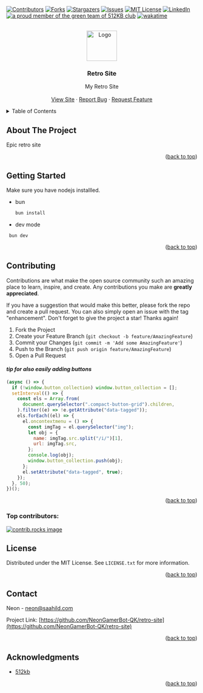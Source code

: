 <!-- INSERTED BY ZEON! -->

<!-- Improved compatibility of back to top link: See: https://github.com/othneildrew/Best-README-Template/pull/73 -->

<a id="readme-top"></a>

<!--
*** Thanks for checking out the Best-README-Template. If you have a suggestion
*** that would make this better, please fork the repo and create a pull request
*** or simply open an issue with the tag "enhancement".
*** Don't forget to give the project a star!
*** Thanks again! Now go create something AMAZING! :D
-->

<!-- PROJECT SHIELDS -->
<!--
*** I'm using markdown "reference style" links for readability.
*** Reference links are enclosed in brackets [ ] instead of parentheses ( ).
*** See the bottom of this document for the declaration of the reference variables
*** for contributors-url, forks-url, etc. This is an optional, concise syntax you may use.
*** https://www.markdownguide.org/basic-syntax/#reference-style-links
-->

[![Contributors][contributors-shield]][contributors-url]
[![Forks][forks-shield]][forks-url]
[![Stargazers][stars-shield]][stars-url]
[![Issues][issues-shield]][issues-url]
[![MIT License][license-shield]][license-url]
[![LinkedIn][linkedin-shield]][linkedin-url]
<a href="https://512kb.club"><img src="https://512kb.club/assets/images/orange-team.svg"
               alt="a proud member of the green team of 512KB club" /></a>
[![wakatime](https://wakatime.com/badge/user/018eed1d-6093-4f51-9fca-7863b7a1ac97/project/89c4bc50-59c0-405b-9374-6d9cce1cd478.svg)](https://wakatime.com/badge/user/018eed1d-6093-4f51-9fca-7863b7a1ac97/project/89c4bc50-59c0-405b-9374-6d9cce1cd478)

<!-- PROJECT LOGO -->
<br />
<div align="center">
  <a href="https://github.com/NeonGamerBot-QK/retro-site">
    <img src="images/logo.png" alt="Logo" width="80" height="80">
  </a>

<h3 align="center">Retro Site</h3>

  <p align="center">
    My Retro Site
    <br />
    <br />
    <a href="https://saahild.com/retro">View Site</a>
    ·
    <a href="https://github.com/NeonGamerBot-QK/retro-site/issues/new?labels=bug&template=bug-report---.md">Report Bug</a>
    ·
    <a href="https://github.com/NeonGamerBot-QK/retro-site/issues/new?labels=enhancement&template=feature-request---.md">Request Feature</a>
  </p>
</div>

<!-- TABLE OF CONTENTS -->
<details>
  <summary>Table of Contents</summary>
  <ol>
    <li>
      <a href="#about-the-project">About The Project</a>
      <ul>
        <li><a href="#built-with">Built With</a></li>
      </ul>
    </li>
    <li>
      <a href="#getting-started">Getting Started</a>
      <ul>
        <li><a href="#prerequisites">Prerequisites</a></li>
      </ul>
    </li>
    <li><a href="#contributing">Contributing</a></li>
    <li><a href="#license">License</a></li>
    <li><a href="#contact">Contact</a></li>
    <li><a href="#acknowledgments">Acknowledgments</a></li>
  </ol>
</details>

<!-- ABOUT THE PROJECT -->

## About The Project

<!-- [![Product Name Screen Shot][product-screenshot]](https://example.com) -->

Epic retro site

<p align="right">(<a href="#readme-top">back to top</a>)</p>
<!-- GETTING STARTED -->

## Getting Started

Make sure you have nodejs installled.

- bun
  ```sh
  bun install
  ```
- dev mode

```
 bun dev

```

<p align="right">(<a href="#readme-top">back to top</a>)</p>

<!-- CONTRIBUTING -->

## Contributing

Contributions are what make the open source community such an amazing place to learn, inspire, and create. Any contributions you make are **greatly appreciated**.

If you have a suggestion that would make this better, please fork the repo and create a pull request. You can also simply open an issue with the tag "enhancement".
Don't forget to give the project a star! Thanks again!

1. Fork the Project
2. Create your Feature Branch (`git checkout -b feature/AmazingFeature`)
3. Commit your Changes (`git commit -m 'Add some AmazingFeature'`)
4. Push to the Branch (`git push origin feature/AmazingFeature`)
5. Open a Pull Request

#### _tip for also easily adding buttons_

```js
(async () => {
  if (!window.button_collection) window.button_collection = [];
  setInterval(() => {
    const els = Array.from(
      document.querySelector(".compact-button-grid").children,
    ).filter((e) => !e.getAttribute("data-tagged"));
    els.forEach((el) => {
      el.oncontextmenu = () => {
        const imgTag = el.querySelector("img");
        let obj = {
          name: imgTag.src.split("/i/")[1],
          url: imgTag.src,
        };
        console.log(obj);
        window.button_collection.push(obj);
      };
      el.setAttribute("data-tagged", true);
    });
  }, 50);
})();
```

<p align="right">(<a href="#readme-top">back to top</a>)</p>

### Top contributors:

<a href="https://github.com/NeonGamerBot-QK/retro-site/graphs/contributors">
  <img src="https://contrib.rocks/image?repo=NeonGamerBot-QK/retro-site" alt="contrib.rocks image" />
</a>

<!-- LICENSE -->

## License

Distributed under the MIT License. See `LICENSE.txt` for more information.

<p align="right">(<a href="#readme-top">back to top</a>)</p>

<!-- CONTACT -->

## Contact

Neon - neon@saahild.com

Project Link: [https://github.com/NeonGamerBot-QK/retro-site](https://github.com/NeonGamerBot-QK/retro-site)

<p align="right">(<a href="#readme-top">back to top</a>)</p>

<!-- ACKNOWLEDGMENTS -->

## Acknowledgments

- [512kb](https://512kb.club/)

<p align="right">(<a href="#readme-top">back to top</a>)</p>

<!-- MARKDOWN LINKS & IMAGES -->
<!-- https://www.markdownguide.org/basic-syntax/#reference-style-links -->

[contributors-shield]: https://img.shields.io/github/contributors/NeonGamerBot-QK/retro-site.svg?style=for-the-badge
[contributors-url]: https://github.com/NeonGamerBot-QK/retro-site/graphs/contributors
[forks-shield]: https://img.shields.io/github/forks/NeonGamerBot-QK/retro-site.svg?style=for-the-badge
[forks-url]: https://github.com/NeonGamerBot-QK/retro-site/network/members
[stars-shield]: https://img.shields.io/github/stars/NeonGamerBot-QK/retro-site.svg?style=for-the-badge
[stars-url]: https://github.com/NeonGamerBot-QK/retro-site/stargazers
[issues-shield]: https://img.shields.io/github/issues/NeonGamerBot-QK/retro-site.svg?style=for-the-badge
[issues-url]: https://github.com/NeonGamerBot-QK/retro-site/issues
[license-shield]: https://img.shields.io/github/license/NeonGamerBot-QK/retro-site.svg?style=for-the-badge
[license-url]: https://github.com/NeonGamerBot-QK/retro-site/blob/master/LICENSE.txt
[linkedin-shield]: https://img.shields.io/badge/-LinkedIn-black.svg?style=for-the-badge&logo=linkedin&colorB=555
[linkedin-url]: https://linkedin.com/in/linkedin_username
[product-screenshot]: images/screenshot.png
[Next.js]: https://img.shields.io/badge/next.js-000000?style=for-the-badge&logo=nextdotjs&logoColor=white
[Next-url]: https://nextjs.org/
[React.js]: https://img.shields.io/badge/React-20232A?style=for-the-badge&logo=react&logoColor=61DAFB
[React-url]: https://reactjs.org/
[Vue.js]: https://img.shields.io/badge/Vue.js-35495E?style=for-the-badge&logo=vuedotjs&logoColor=4FC08D
[Vue-url]: https://vuejs.org/
[Angular.io]: https://img.shields.io/badge/Angular-DD0031?style=for-the-badge&logo=angular&logoColor=white
[Angular-url]: https://angular.io/
[Svelte.dev]: https://img.shields.io/badge/Svelte-4A4A55?style=for-the-badge&logo=svelte&logoColor=FF3E00
[Svelte-url]: https://svelte.dev/
[Laravel.com]: https://img.shields.io/badge/Laravel-FF2D20?style=for-the-badge&logo=laravel&logoColor=white
[Laravel-url]: https://laravel.com
[Bootstrap.com]: https://img.shields.io/badge/Bootstrap-563D7C?style=for-the-badge&logo=bootstrap&logoColor=white
[Bootstrap-url]: https://getbootstrap.com
[JQuery.com]: https://img.shields.io/badge/jQuery-0769AD?style=for-the-badge&logo=jquery&logoColor=white
[JQuery-url]: https://jquery.com
